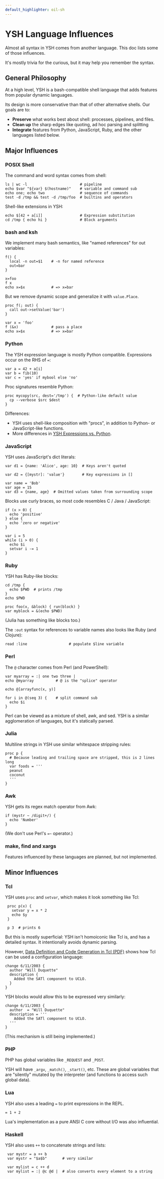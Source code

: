 ```yaml
---
default_highlighter: oil-sh
---
```


YSH Language Influences
=======================

Almost all syntax in YSH comes from another language.  This doc lists some of
those influences.

It's mostly trivia for the curious, but it may help you remember the syntax.

<div id="toc">
</div> 

## General Philosophy

At a high level, YSH is a bash-compatible shell language that adds features
from popular dynamic languages.

Its design is more conservative than that of other alternative shells.  Our
goals are to:

- **Preserve** what works best about shell: processes, pipelines, and files.
- **Clean up** the sharp edges like quoting, ad hoc parsing and splitting
- **Integrate** features from Python, JavaScript, Ruby, and the other languages
  listed below.

## Major Influences

### POSIX Shell

The command and word syntax comes from shell:

    ls | wc -l                        # pipeline
    echo $var "${var} $(hostname)"    # variable and command sub
    echo one; echo two                # sequence of commands
    test -d /tmp && test -d /tmp/foo  # builtins and operators

Shell-like extensions in YSH:

    echo $[42 + a[i]]                 # Expression substitution
    cd /tmp { echo hi }               # Block arguments

### bash and ksh

We implement many bash semantics, like "named references" for out variables:

    f() {
      local -n out=$1    # -n for named reference
      out=bar
    }

    x=foo
    f x
    echo x=$x            # => x=bar

But we remove dynamic scope and generalize it with `value.Place`.

    proc f(; out) {
      call out->setValue('bar')
    }

    var x = 'foo'
    f (&x)               # pass a place
    echo x=$x            # => x=bar

<!--
Historical note: Usenix 93.  korn shell was used for GUIs and such!
-->

### Python

The YSH expression language is mostly Python compatible.  Expressions occur on
the RHS of `=`:

    var a = 42 + a[i]
    var b = fib(10)
    var c = 'yes' if mybool else 'no'

Proc signatures resemble Python:

    proc mycopy(src, dest='/tmp') {  # Python-like default value
      cp --verbose $src $dest
    }

Differences:

- YSH uses shell-like composition with "procs", in addition to Python- or
  JavaScript-like functions.
- More differences in [YSH Expressions vs. Python](ysh-vs-python.html).

### JavaScript

YSH uses JavaScript's dict literals:

    var d1 = {name: 'Alice', age: 10}  # Keys aren't quoted

    var d2 = {[mystr]: 'value'}        # Key expressions in []

    var name = 'Bob'
    var age = 15
    var d3 = {name, age}  # Omitted values taken from surrounding scope

Blocks use curly braces, so most code resembles C / Java / JavaScript:

    if (x > 0) {
      echo 'positive'
    } else {
      echo 'zero or negative'
    }

    var i = 5
    while (i > 0) {
      echo $i
      setvar i -= 1
    }

### Ruby

YSH has Ruby-like blocks:

    cd /tmp {
      echo $PWD  # prints /tmp
    }
    echo $PWD

    proc foo(x, &block) { run(block) }
    var myblock = &(echo $PWD)

(Julia has something like blocks too.)

The `:out` syntax for references to variable names also looks like Ruby (and
Clojure):

    read :line                   # populate $line variable

### Perl

The `@` character comes from Perl (and PowerShell):

    var myarray = :| one two three |
    echo @myarray          # @ is the "splice" operator

    echo @[arrayfunc(x, y)]

    for i in @(seq 3) {    # split command sub
      echo $i
    }

Perl can be viewed as a mixture of shell, awk, and sed.  YSH is a similar
agglomeration of languages, but it's statically parsed.

### Julia

Multiline strings in YSH use similar whitespace stripping rules:

    proc p {
      # Because leading and trailing space are stripped, this is 2 lines long
      var foods = '''
      peanut
      coconut
      '''
    }

### Awk

YSH gets its regex match operator from Awk:

    if (mystr ~ /digit+/) {
      echo 'Number'
    }

(We don't use Perl's `=~` operator.)

### make, find and xargs

Features influenced by these languages are planned, but not implemented.

## Minor Influences

### Tcl

YSH uses `proc` and `setvar`, which makes it look something like Tcl:

     proc p(x) {
       setvar y = x * 2
       echo $y
     }

     p 3  # prints 6

But this is mostly superficial: YSH isn't homoiconic like Tcl is, and has a
detailed syntax.  It intentionally avoids dynamic parsing.

However, [Data Definition and Code Generation in Tcl (PDF)][config-tcl] shows
how Tcl can be used a configuration language:

    change 6/11/2003 {
      author "Will Duquette"
      description {
        Added the SATl component to UCLO.
      }
    }

YSH blocks would allow this to be expressed very similarly:

    change 6/11/2003 {
      author  = "Will Duquette"
      description = '''
        Added the SATl component to UCLO.
      '''
    }

(This mechanism is still being implemented.)

[config-tcl]: https://trs.jpl.nasa.gov/bitstream/handle/2014/7660/03-1728.pdf

### PHP

PHP has global variables like `_REQUEST` and `_POST`.

YSH will have `_argv`, `_match()`, `_start()`, etc.  These are global variables
that are "silently" mutated by the interpreter (and functions to access such
global data).

### Lua

YSH also uses a leading `=` to print expressions in the REPL.

    = 1 + 2

Lua's implementation as a pure ANSI C core without I/O was also influential.

### Haskell

YSH also uses `++` to concatenate strings and lists:

     var mystr = a ++ b    
     var mystr = "$a$b"       # very similar

     var mylist = c ++ d
     var mylist = :| @c @d |  # also converts every element to a string

<!--

Config Dialect:

- nginx configs?
- HCL? 

What about JS safe string interpolation?

- r"foo"

LATER:

- R language (probably later, need help): data frames
	- lazy evaluation like  mutate (ms = secs * 100)
- Honorable mention: Lua: reentrant interpreter.  However the use of Unix
  syscalls implies global process state.
- Lisp: symbol types

Tea Language:

Julia for signatures, default arguments, named arguments:

    func f(p1, p2=0 ; n2, n2=0) {
    }

And lazy argument lists:

    :(1+2)   # lazy expression in Julia

    mutate :(a, b)  # lazy argument list in YSH

And multi-line strings

    x = '''
    whitespace stripped
    '''

Go for type signatures:

    func add(x Int, y Int) Int {
      return x + y
    }
    # what about named return values?

and MyPy for types like List[Int], Dict[Str, Str]

(Swift and Perl 6 also capitalize all types)

Rust:

    0..n and 1..=n ?
    enum
    |x| x+1 


Clojure:

\n and \newline for character literals, but YSH uses #'n' and \n

maybe set literals with #{a b c} vs. #{a, b, c}

## Paradigms and Style

Shell is already mix of: 

- dataflow: concurrent processes and files, pipelines
  - instead of Clojure's "functions and data", we have "processes and files".
    Simple.  Functional.  Transforming file system trees is a big part of
    containers.
- imperative: the original Bourne shell added this.  
  - "functions" are really procedures; return
  - iteration constructs: while / for / break / continue
  - conditional constructs: if / case

YSH is:

- getting rid of: ksh.  Bourne shell is good; ksh is bad because it adds bad
  string operators.
  - `${x%%a}`  `${x//}`  getting rid of all this crap.  Just use functions.
  - korn shell arrays suck.  Replaced with python-like arrays
- Add Python STRUCTURED DATA.
  - the problem with PROCESSES AND FILES is that it forces serialization everywhere.
  - Structured Data in YSH
- Add **declarative** paradigm to shell.
  - Package managers like Alpine Linux, Gentoo need declarative formats.  So do
    tools like Docker and Chef.
- Language-Oriented -- internal DSLs.
--> 
